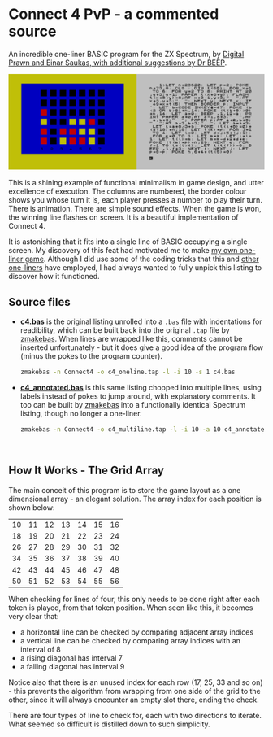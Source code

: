 # Connect 4 PvP - a commented source

An incredible one-liner BASIC program for the ZX Spectrum, by [Digital Prawn and Einar Saukas, with additional suggestions by Dr BEEP](http://reptonix.awardspace.co.uk/sinclair/oneliners/connect4-pvp.htm).

[![Connect 4 PvP Screenshots](images/c4screens.png "Connect 4 PvP Screenshots")](http://reptonix.awardspace.co.uk/sinclair/oneliners/connect4-pvp.htm)

This is a shining example of functional minimalism in game design, and utter excellence of execution.
The columns are numbered, the border colour shows you whose turn it is, each player presses a number to play their turn.
There is animation. There are simple sound effects. When the game is won, the winning line flashes on screen.
It is a beautiful implementation of Connect 4.

It is astonishing that it fits into a single line of BASIC occupying a single screen. My discovery of this feat had motivated me to make [my own one-liner game](https://github.com/patters-syno/line). Although I did use some of the coding tricks that this and [other one-liners](http://reptonix.awardspace.co.uk/sinclair/oneliners/) have employed, I had always wanted to fully unpick this listing to discover how it functioned.

## Source files

- **[c4.bas](https://github.com/patters-syno/connect4/blob/main/c4.bas)** is the original listing unrolled into a ```.bas``` file with indentations for readibility, which can be built back into the original ```.tap``` file by [zmakebas](https://github.com/ohnosec/zmakebas).
When lines are wrapped like this, comments cannot be inserted unfortunately - but it does give a good idea of the program flow (minus the pokes to the program counter).

  ```bash
  zmakebas -n Connect4 -o c4_oneline.tap -l -i 10 -s 1 c4.bas
  ```

- **[c4_annotated.bas](https://github.com/patters-syno/connect4/blob/main/c4_annotated.bas)** is this same listing chopped into multiple lines, using labels instead of pokes to jump around, with explanatory comments.
It too can be built by [zmakebas](https://github.com/ohnosec/zmakebas) into a functionally identical Spectrum listing, though no longer a one-liner.

  ```bash
  zmakebas -n Connect4 -o c4_multiline.tap -l -i 10 -a 10 c4_annotated.bas
  ```

<br>

## How It Works - The Grid Array

The main conceit of this program is to store the game layout as a one dimensional array - an elegant solution. The array index for each position is shown below:

|    |    |    |    |    |    |    |
|----|----|----|----|----|----|----|
| 10 | 11 | 12 | 13 | 14 | 15 | 16 |
| 18 | 19 | 20 | 21 | 22 | 23 | 24 |
| 26 | 27 | 28 | 29 | 30 | 31 | 32 |
| 34 | 35 | 36 | 37 | 38 | 39 | 40 |
| 42 | 43 | 44 | 45 | 46 | 47 | 48 |
| 50 | 51 | 52 | 53 | 54 | 55 | 56 |

When checking for lines of four, this only needs to be done right after each token is played, from that token position.
When seen like this, it becomes very clear that:

- a horizontal line can be checked by comparing adjacent array indices
- a vertical line can be checked by comparing array indices with an interval of 8
- a rising diagonal has interval 7
- a falling diagonal has interval 9

Notice also that there is an unused index for each row (17, 25, 33 and so on) - this prevents the algorithm from wrapping from one side of the grid to the other, since it will always encounter an empty slot there, ending the check.

There are four types of line to check for, each with two directions to iterate. What seemed so difficult is distilled down to such simplicity.
